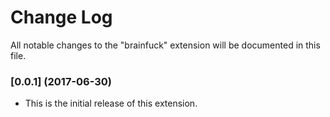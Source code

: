 # Change Log
All notable changes to the "brainfuck" extension will be documented in this file.

### [0.0.1] (2017-06-30)
* This is the initial release of this extension.